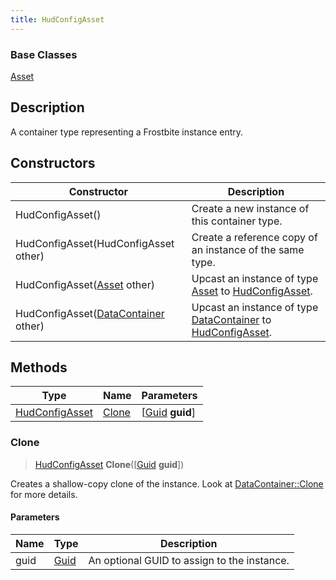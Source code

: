 ```yaml
---
title: HudConfigAsset
---
```

### Base Classes

[Asset](Asset)

## Description

A container type representing a Frostbite instance entry.

## Constructors

| Constructor                                                               | Description                                                                                                         |
| ------------------------------------------------------------------------- | ------------------------------------------------------------------------------------------------------------------- |
| HudConfigAsset()                                                          | Create a new instance of this container type.                                                                       |
| HudConfigAsset(HudConfigAsset other)                                      | Create a reference copy of an instance of the same type.                                                            |
| HudConfigAsset([Asset](Asset) other)                                      | Upcast an instance of type [Asset](Asset) to [HudConfigAsset](HudConfigAsset).                                      |
| HudConfigAsset([DataContainer](/vext/ref/shared/class/datacontainer) other) | Upcast an instance of type [DataContainer](/vext/ref/shared/class/datacontainer) to [HudConfigAsset](HudConfigAsset). |

## Methods

| Type                             | Name            | Parameters                                     |
| -------------------------------- | --------------- | ---------------------------------------------- |
| [HudConfigAsset](HudConfigAsset) | [Clone](#clone) | \[[Guid](/vext/ref/shared/class/guid) **guid**\] |

### Clone

> [HudConfigAsset](HudConfigAsset) **Clone**(\[[Guid](/vext/ref/shared/class/guid) **guid**\])

Creates a shallow-copy clone of the instance. Look at [DataContainer::Clone](/vext/ref/shared/class/datacontainer#clone) for more details.

#### Parameters

| Name | Type         | Description                                 |
| ---- | ------------ | ------------------------------------------- |
| guid | [Guid](Guid) | An optional GUID to assign to the instance. |
